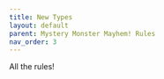 ```yaml
---
title: New Types
layout: default
parent: Mystery Monster Mayhem! Rules
nav_order: 3
---
```


All the rules!

